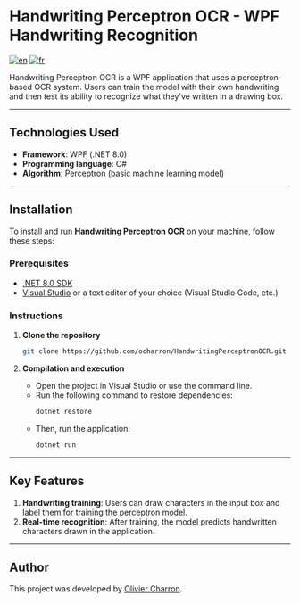# Handwriting Perceptron OCR - WPF Handwriting Recognition

[![en](https://img.shields.io/badge/lang-en-red.svg)](https://github.com/ocharron/HandwritingPerceptronOCR/blob/master/README.md)
[![fr](https://img.shields.io/badge/lang-fr-blue.svg)](https://github.com/ocharron/HandwritingPerceptronOCR/blob/master/README_fr.md)

Handwriting Perceptron OCR is a WPF application that uses a perceptron-based OCR system. Users can train the model with their own handwriting and then test its ability to recognize what they've written in a drawing box.

---

## Technologies Used

- **Framework**: WPF (.NET 8.0)
- **Programming language**: C#
- **Algorithm**: Perceptron (basic machine learning model)

---

## Installation

To install and run **Handwriting Perceptron OCR** on your machine, follow these steps:

### Prerequisites

- [.NET 8.0 SDK](https://dotnet.microsoft.com/download/dotnet/8.0)
- [Visual Studio](https://visualstudio.microsoft.com/downloads/) or a text editor of your choice (Visual Studio Code, etc.)

### Instructions

1. **Clone the repository**
   ```bash
   git clone https://github.com/ocharron/HandwritingPerceptronOCR.git
   ```

2. **Compilation and execution**
   - Open the project in Visual Studio or use the command line.
   - Run the following command to restore dependencies:
     ```bash
     dotnet restore
     ```
   - Then, run the application:
     ```bash
     dotnet run
     ```

---

## Key Features

1. **Handwriting training**: Users can draw characters in the input box and label them for training the perceptron model.
2. **Real-time recognition**: After training, the model predicts handwritten characters drawn in the application.

---

## Author

This project was developed by [Olivier Charron](https://github.com/ocharron).